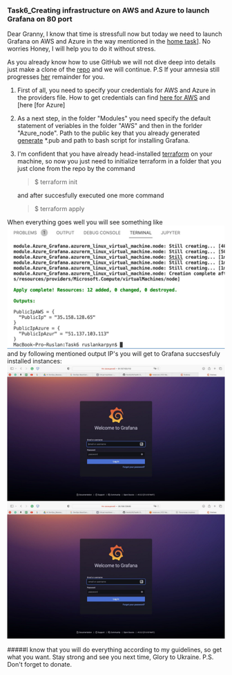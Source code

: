 ### Task6_Creating infrastructure on AWS and Azure to launch Grafana on 80 port

Dear Granny, I know that time is stressfull now but today we need to launch Grafana on AWS and Azure in the way mentioned in the [home task](https://docs.google.com/document/d/1hxknpDiPfIDCFRAFUaZQVtm8BbpQpaX1gbPzxWuM-Y8/edit)]. No worries Honey, I will help you to do it without stress.

As you already know how to use GitHub we will not dive deep into details just make a clone of the [repo](https://github.com/Heckfy05/Task6) and we will continue. P.S If your amnesia still progresses [her](https://docs.github.com/en/repositories/creating-and-managing-repositories/cloning-a-repository) remainder for you.

1. First of all, you need to specify your credentials for AWS and Azure in the providers file. How to get credentials can find [here for AWS](https://registry.terraform.io/providers/hashicorp/aws/latest/docs) and [here [for Azure]
2. As a next step, in the folder "Modules" you need specify the default statement of veriables in the folder "AWS" and then in the forlder "Azure_node". Path to the public key that you already generated [generate](https://git-scm.com/book/en/v2/Git-on-the-Server-Generating-Your-SSH-Public-Key) *.pub and path to bash script for installing Grafana.
3. I'm confident that you have already head-installed [terraform](https://developer.hashicorp.com/terraform/tutorials/aws-get-started/install-cli) on your machine, so now you just need to initialize terraform in a folder that you just clone from the repo by the command     
   >$ terraform init

   and after succesfully executed one more command
   >$ terraform apply

When everything goes well you will see something like ![this](https://github.com/Heckfy05/Test/blob/main/1.jpeg?raw=true "succes")
and by following mentioned output IP's you will get to Grafana succsesfuly installed instances:
![AWS](https://github.com/Heckfy05/Test/blob/01434e7f4061b0405c0054374e22a537b7d9a952/2.jpeg?raw=true)
![Azure](https://github.com/Heckfy05/Test/blob/main/3.jpeg?raw=true)

#####I know that you will do everything according to my guidelines, so get what you want.
Stay strong and see you next time, Glory to Ukraine.
P.S. Don't forget to donate.
